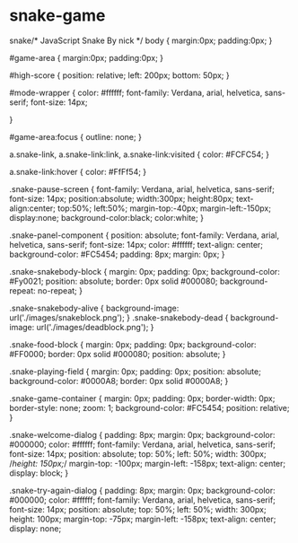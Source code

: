 # snake-game
snake/*
JavaScript Snake
By nick
*/
body {
	margin:0px;
	padding:0px;
}

#game-area {
	margin:0px;
	padding:0px;
}

#high-score {
    position: relative;
    left: 200px;
    bottom: 50px;
}

#mode-wrapper {
    color: #ffffff;
    font-family: Verdana, arial, helvetica, sans-serif; 
    font-size: 14px;
    
}

#game-area:focus { outline: none; }

a.snake-link, a.snake-link:link, a.snake-link:visited {
  color: #FCFC54; 
}

a.snake-link:hover {
  color: #FfFf54; 
}

.snake-pause-screen {
    font-family: Verdana, arial, helvetica, sans-serif; 
    font-size: 14px;
    position:absolute;
    width:300px;
    height:80px;
    text-align:center;
    top:50%;
    left:50%;
    margin-top:-40px;
    margin-left:-150px;
    display:none;
    background-color:black;
    color:white;
}

.snake-panel-component {
    position: absolute;
    font-family: Verdana, arial, helvetica, sans-serif; 
    font-size: 14px;
    color: #ffffff;
    text-align: center;
    background-color: #FC5454;
    padding: 8px;
    margin: 0px;
}

.snake-snakebody-block {
    margin: 0px;
    padding: 0px;
    background-color: #Fy0021;
    position: absolute;
    border: 0px solid #000080;
    background-repeat: no-repeat;
}

.snake-snakebody-alive {
   background-image: url('./images/snakeblock.png');
}
.snake-snakebody-dead {
   background-image: url('./images/deadblock.png');
}

.snake-food-block {
    margin: 0px;
    padding: 0px;
    background-color: #FF0000;
    border: 0px solid #000080;
    position: absolute;
}

.snake-playing-field {
    margin: 0px;
    padding: 0px;
    position: absolute;
    background-color: #0000A8;
    border: 0px solid #0000A8;
}

.snake-game-container {
    margin: 0px;
    padding: 0px;
    border-width: 0px;
    border-style: none;
    zoom: 1;
    background-color: #FC5454;
    position: relative;
}
            
.snake-welcome-dialog {
    padding: 8px;
    margin: 0px;
    background-color: #000000;
    color: #ffffff;
    font-family: Verdana, arial, helvetica, sans-serif;
    font-size: 14px;
    position: absolute;
    top: 50%;
    left: 50%;
    width: 300px;
    /*height: 150px;*/
    margin-top: -100px;
    margin-left: -158px;
    text-align: center;
    display: block;
}

.snake-try-again-dialog {
    padding: 8px;
    margin: 0px;
    background-color: #000000;
    color: #ffffff;
    font-family: Verdana, arial, helvetica, sans-serif;
    font-size: 14px;
    position: absolute;
    top: 50%;
    left: 50%;
    width: 300px;
    height: 100px;
    margin-top: -75px;
    margin-left: -158px;
    text-align: center;
    display: none;

